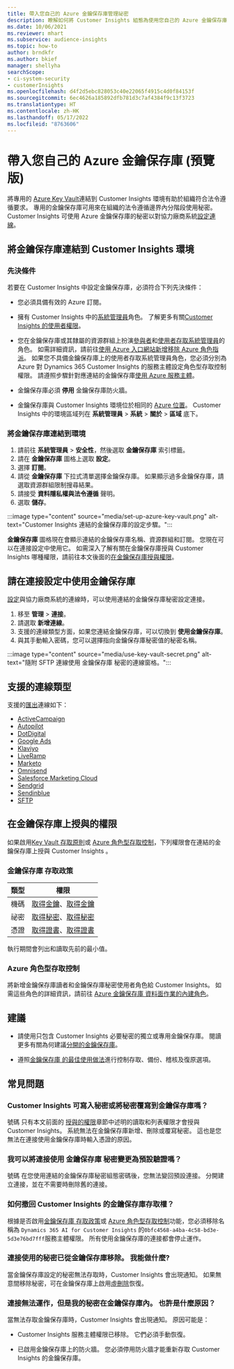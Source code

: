 ```yaml
---
title: 帶入您自己的 Azure 金鑰保存庫管理祕密
description: 瞭解如何將 Customer Insights 組態為使用您自己的 Azure 金鑰保存庫。
ms.date: 10/06/2021
ms.reviewer: mhart
ms.subservice: audience-insights
ms.topic: how-to
author: brndkfr
ms.author: bkief
manager: shellyha
searchScope:
- ci-system-security
- customerInsights
ms.openlocfilehash: d4f2d5ebc828053c40e22065f4915c4d0f84153f
ms.sourcegitcommit: 6ec4626a185892dfb781d3c7af4384f9c13f3723
ms.translationtype: HT
ms.contentlocale: zh-HK
ms.lasthandoff: 05/17/2022
ms.locfileid: "8763606"
---
```

# <a name="bring-your-own-azure-key-vault-preview"></a>帶入您自己的 Azure 金鑰保存庫 (預覽版)

將專用的 [Azure Key Vault](/azure/key-vault/general/basic-concepts)連結到 Customer Insights 環境有助於組織符合法令遵循要求。
專用的金鑰保存庫可用來在組織的法令遵循邊界內分階段使用秘密。 Customer Insights 可使用 Azure 金鑰保存庫的秘密以對協力廠商系統[設定連線](connections.md)。

## <a name="link-the-key-vault-to-the-customer-insights-environment"></a>將金鑰保存庫連結到 Customer Insights 環境

### <a name="prerequisites"></a>先決條件

若要在 Customer Insights 中設定金鑰保存庫，必須符合下列先決條件：

- 您必須具備有效的 Azure 訂閱。

- 擁有 Customer Insights 中的[系統管理員](permissions.md#admin)角色。 了解更多有關[Customer Insights 的使用者權限](permissions.md#assign-roles-and-permissions)。

- 您在金鑰保存庫或其隸屬的資源群組上扮演[參與者](/azure/role-based-access-control/built-in-roles#contributor)和[使用者存取系統管理員](/azure/role-based-access-control/built-in-roles#user-access-administrator)的角色。 如需詳細資訊，請前往[使用 Azure 入口網站新增移除 Azure 角色指派](/azure/role-based-access-control/role-assignments-portal)。 如果您不具備金鑰保存庫上的使用者存取系統管理員角色，您必須分別為 Azure 對 Dynamics 365 Customer Insights 的服務主體設定角色型存取控制權限。 請遵照步驟針對應連結的金鑰保存庫[使用 Azure 服務主體](connect-service-principal.md)。

- 金鑰保存庫必須 **停用** 金鑰保存庫防火牆。

- 金鑰保存庫與 Customer Insights 環境位於相同的 [Azure 位置](https://azure.microsoft.com/global-infrastructure/geographies/#overview)。 Customer Insights 中的環境區域列在 **系統管理員** > **系統** > **關於** > **區域** 底下。

### <a name="link-a-key-vault-to-the-environment"></a>將金鑰保存庫連結到環境

1. 請前往 **系統管理員** > **安全性**，然後選取 **金鑰保存庫** 索引標籤。
1. 請在 **金鑰保存庫** 圖格上選取 **設定**。
1. 選擇 **訂閱**。
1. 請從 **金鑰保存庫** 下拉式清單選擇金鑰保存庫。 如果顯示過多金鑰保存庫，請選取資源群組限制搜尋結果。
1. 請接受 **資料隱私權與法令遵循** 聲明。
1. 選取 **儲存**。

:::image type="content" source="media/set-up-azure-key-vault.png" alt-text="Customer Insights 連結的金鑰保存庫的設定步驟。":::

**金鑰保存庫** 圖格現在會顯示連結的金鑰保存庫名稱、資源群組和訂閱。 您現在可以在連接設定中使用它。
如需深入了解有關在金鑰保存庫授與 Customer Insights 哪種權限，請前往本文後面的[在金鑰保存庫授與權限](#permissions-granted-on-the-key-vault)。

## <a name="use-the-key-vault-in-the-connection-setup"></a>請在連接設定中使用金鑰保存庫

[設定](connections.md)與協力廠商系統的連線時，可以使用連結的金鑰保存庫秘密設定連接。

1. 移至 **管理** > **連接**。
1. 請選取 **新增連線**。
1. 支援的連線類型方面，如果您連結金鑰保存庫，可以切換到 **使用金鑰保存庫**。
1. 與其手動輸入密碼，您可以選擇指向金鑰保存庫秘密值的秘密名稱。

:::image type="content" source="media/use-key-vault-secret.png" alt-text="隨附 SFTP 連線使用 金鑰保存庫 秘密的連線窗格。":::

## <a name="supported-connection-types"></a>支援的連線類型

支援的[匯出](export-destinations.md)連線如下：

* [ActiveCampaign](export-active-campaign.md)
* [Autopilot](export-autopilot.md)
* [DotDigital](export-dotdigital.md)
* [Google Ads](export-google-ads.md)
* [Klaviyo](export-klaviyo.md)
* [LiveRamp](export-liveramp.md)
* [Marketo](export-marketo.md)
* [Omnisend](export-omnisend.md)
* [Salesforce Marketing Cloud](export-salesforce.md)
* [Sendgrid](export-sendgrid.md)
* [Sendinblue](export-sendinblue.md)
* [SFTP](export-sftp.md)

## <a name="permissions-granted-on-the-key-vault"></a>在金鑰保存庫上授與的權限

如果啟用[Key Vault 存取原則](/azure/key-vault/general/assign-access-policy?tabs=azure-portal)或 [Azure 角色型存取控制](/azure/key-vault/general/rbac-guide?tabs=azure-cli)，下列權限會在連結的金鑰保存庫上授與 Customer Insights 。

### <a name="key-vault-access-policy"></a>金鑰保存庫 存取政策

| 類型​        | 權限          |
| ----------- | -------------------- |
| 機碼         | [取得金鑰](/rest/api/keyvault/keys/get-keys/get-keys)、[取得金鑰](/rest/api/keyvault/keys/get-key/get-key)                                 |
| 祕密      | [取得秘密](/rest/api/keyvault/secrets/get-secrets/get-secrets)、[取得秘密](/rest/api/keyvault/secrets/get-secret/get-secret)                     |
| 憑證 | [取得證書](/rest/api/keyvault/certificates/get-certificates/get-certificates)、[取得證書](/rest/api/keyvault/certificates/get-certificate/get-certificate) |

執行期間會列出和讀取先前的最小值。

### <a name="azure-role-based-access-control"></a>Azure 角色型存取控制

將新增金鑰保存庫讀者和金鑰保存庫秘密使用者角色給 Customer Insights。 如需這些角色的詳細資訊，請前往 [Azure 金鑰保存庫 資料面作業的內建角色](/azure/key-vault/general/rbac-guide?tabs=azure-cli)。

## <a name="recommendations"></a>建議

- 請使用只包含 Customer Insights 必要秘密的獨立或專用金鑰保存庫。 閱讀更多有關為何建議[分開的金鑰保存庫](/azure/key-vault/general/best-practices#why-we-recommend-separate-key-vaults)。

- 遵照[金鑰保存庫 的最佳使用做法](/azure/key-vault/general/best-practices#turn-on-logging)進行控制存取、備份、稽核及復原選項。

## <a name="frequently-asked-questions"></a>常見問題

### <a name="can-customer-insights-write-secrets-or-overwrite-secrets-into-the-key-vault"></a>Customer Insights 可寫入秘密或將秘密覆寫到金鑰保存庫嗎？

號碼 只有本文前面的 [授與的權限](#permissions-granted-on-the-key-vault)章節中述明的讀取和列表權限才會授與 Customer Insights。 系統無法在金鑰保存庫新增、刪除或覆寫秘密。 這也是您無法在連接使用金鑰保存庫時輸入憑證的原因。

### <a name="can-i-change-a-connection-from-using-key-vault-secrets-to-default-authentication"></a>我可以將連接使用 金鑰保存庫 秘密變更為預設驗證嗎？

號碼 在您使用連結的金鑰保存庫秘密組態密碼後，您無法變回預設連接。 分開建立連接，並在不需要時刪除舊的連接。

### <a name="how-can-i-revoke-access-to-a-key-vault-for-customer-insights"></a>如何撤回 Customer Insights 的金鑰保存庫存取權？

根據是否啟用[金鑰保存庫 存取政策](/azure/key-vault/general/assign-access-policy?tabs=azure-portal)或 [Azure 角色型存取控制](/azure/key-vault/general/rbac-guide?tabs=azure-cli)功能，您必須移除名稱為 `Dynamics 365 AI for Customer Insights` 的`0bfc4568-a4ba-4c58-bd3e-5d3e76bd7fff`服務主體權限。 所有使用金鑰保存庫的連接都會停止運作。

### <a name="a-secret-thats-used-in-a-connection-got-removed-from-the-key-vault-what-can-i-do"></a>連接使用的秘密已從金鑰保存庫移除。 我能做什麼?

當金鑰保存庫設定的秘密無法存取時，Customer Insights 會出現通知。 如果無意間移除秘密，可在金鑰保存庫上啟用[虛刪除](/azure/key-vault/general/soft-delete-overview)恢復。

### <a name="a-connection-doesnt-work-but-my-secret-is-in-the-key-vault-what-might-be-the-cause"></a>連接無法運作，但是我的秘密在金鑰保存庫內。 也許是什麼原因？

當無法存取金鑰保存庫時，Customer Insights 會出現通知。 原因可能是：

- Customer Insights 服務主體權限已移除。 它們必須手動恢復。

- 已啟用金鑰保存庫上的防火牆。 您必須停用防火牆才能重新存取 Customer Insights 的金鑰保存庫。
